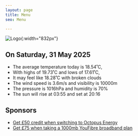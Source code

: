 ```yaml
---
layout: page
title: Menu
seo: Menu

---
```


![Logo](/images/logo.jpg){:width="832px"}

<!-- weather_marker starts -->
## On Saturday, 31 May 2025

- The average temperature today is 18.54˚C,
- With highs of 19.73˚C and lows of 17.61˚C,
- It may feel like 18.28˚C with broken clouds
- The wind speed is 3.6m/s and visibility is 10000m
- The pressure is 1016hPa and humidity is 70%
- The sun will rise at 03:55 and set at 20:16

<!-- weather_marker ends -->

## Sponsors

- [Get £50 credit when switching to Octopus Energy](https://bit.ly/3oD1nnS)
- [Get £75 when taking a 1000mb YouFibre broadband plan](https://aklam.io/91zWhU?)
